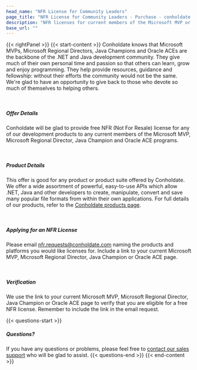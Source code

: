 ```yaml
---
head_name: "NFR License for Community Leaders"
page_title: "NFR License for Community Leaders - Purchase - conholdate.com"
description: "NFR licenses for current members of the Microsoft MVP or Regional Director programs, Java Champions and Oracle ACE programs."
base_url: ""
---
```

{{< rightPanel >}}
{{< start-content >}}
Conholdate knows that Microsoft MVPs, Microsoft Regional Directors, Java Champions and Oracle ACEs are the backbone of the .NET and Java development community. They give much of their own personal time and passion so that others can learn, grow and enjoy programming. They help provide resources, guidance and fellowship: without their efforts the community would not be the same. We're glad to have an opportunity to give back to those who devote so much of themselves to helping others. 

&nbsp;  
##### **Offer Details**
Conholdate will be glad to provide free NFR (Not For Resale) license for any of our development products to any current members of the Microsoft MVP, Microsoft Regional Director, Java Champion and Oracle ACE programs.  

&nbsp;  
##### **Product Details**
This offer is good for any product or product suite offered by Conholdate. We offer a wide assortment of powerful, easy-to-use APIs which allow .NET, Java and other developers to create, manipulate, convert and save many popular file formats from within their own applications. For full details of our products, refer to the [Conholdate products page](https://products.conholdate.com/total/).  

&nbsp;  
##### **Applying for an NFR License**
Please email [nfr.requests@conholdate.com](mailto:nfr.requests@conholdate.com) naming the products and platforms you would like licenses for. Include a link to your current Microsoft MVP, Microsoft Regional Director, Java Champion or Oracle ACE page.

&nbsp;  
##### **Verification**
We use the link to your current Microsoft MVP, Microsoft Regional Director, Java Champion or Oracle ACE page to verify that you are eligible for a free NFR license. Remember to include the link in the email request.

{{< questions-start >}}
##### **Questions?**
If you have any questions or problems, please feel free to [contact our sales support](https://about.conholdate.com/contact/) who will be glad to assist.
{{< questions-end >}}
{{< end-content >}}